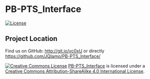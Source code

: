 # PB-PTS_Interface
[![License](https://img.shields.io/badge/license-Creative%20Commons%20BY--SA_4.0-blue.svg)](https://github.com/JQIamo/PB-PTS_Interface/blob/master/LICENSE.md)

## Project Location
Find us on GitHub: http://git.io/vc0xU or directly https://github.com/JQIamo/PB-PTS_Interface/

[![Creative Commons License](https://i.creativecommons.org/l/by-sa/4.0/80x15.png)](http://creativecommons.org/licenses/by-sa/4.0/) [PB-PTS_Interface](https://github.com/JQIamo/PB-PTS_Interface/) is licensed under a [Creative Commons Attribution-ShareAlike 4.0 International License](http://creativecommons.org/licenses/by-sa/4.0/).
